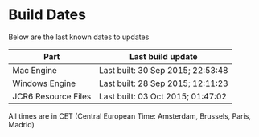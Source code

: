 # Build Dates

Below are the last known dates to updates

Part | Last build update
-----|-----
Mac Engine | Last built: 30 Sep 2015; 22:53:48
Windows Engine | Last built: 28 Sep 2015; 12:11:23
JCR6 Resource Files | Last built: 03 Oct 2015; 01:47:02
All times are in CET (Central European Time: Amsterdam, Brussels, Paris, Madrid)



